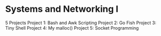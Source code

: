 # Systems and Networking I

5 Projects
Project 1: Bash and Awk Scripting
Project 2: Go Fish
Project 3: Tiny Shell
Project 4: My malloc() 
Project 5: Socket Programming
